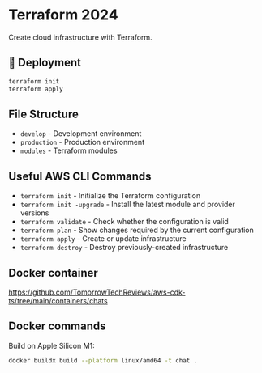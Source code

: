 # Terraform 2024

Create cloud infrastructure with Terraform.

## 🚀 Deployment

```bash
terraform init
terraform apply
```

## File Structure

- `develop` - Development environment
- `production` - Production environment
- `modules` - Terraform modules

## Useful AWS CLI Commands

- `terraform init` - Initialize the Terraform configuration
- `terraform init -upgrade` - Install the latest module and provider versions
- `terraform validate` - Check whether the configuration is valid
- `terraform plan` - Show changes required by the current configuration
- `terraform apply` - Create or update infrastructure
- `terraform destroy` - Destroy previously-created infrastructure

## Docker container

https://github.com/TomorrowTechReviews/aws-cdk-ts/tree/main/containers/chats

## Docker commands

Build on Apple Silicon M1:

```bash
docker buildx build --platform linux/amd64 -t chat .
```
